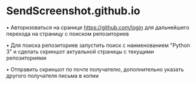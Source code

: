 # SendScreenshot.github.io

•	Авторизоваться на сранице https://github.com/login для дальнейшего перехода на страницу с поиском репозиториев

•	Для поиска репозиториев запустить поиск с наименованием "Python 3" и сделать скриншот актуальной страницы с текущими репозиториями

•	Отправить скриншот по почте получателю, дополнительно указать другого получателя письма в копии
